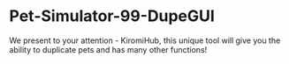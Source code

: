 # Pet-Simulator-99-DupeGUI
We present to your attention - KiromiHub, this unique tool will give you the ability to duplicate pets and has many other functions!
